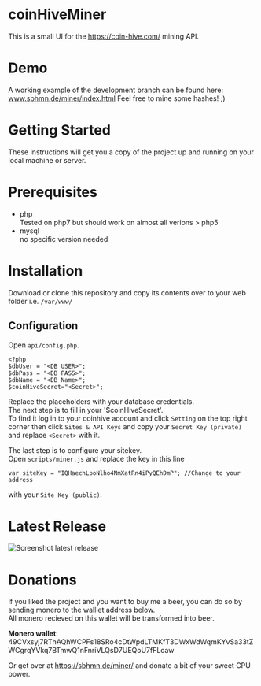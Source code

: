 # coinHiveMiner
This is a small UI for the https://coin-hive.com/ mining API.


# Demo
A working example of the development branch can be found here:
www.sbhmn.de/miner/index.html 
Feel free to mine some hashes! ;)

# Getting Started
These instructions will get you a copy of the project up and running on your local machine or server.

# Prerequisites
* php  
Tested on php7 but should work on almost all verions > php5
* mysql  
no specific version needed

# Installation
Download or clone this repository and copy its contents over to your web folder
i.e. `/var/www/`

## Configuration
Open `api/config.php`.
```
<?php
$dbUser = "<DB USER>";
$dbPass = "<DB PASS>";
$dbName = "<DB Name>";
$coinHiveSecret="<Secret>";
```
Replace the placeholders with your database credentials.  
The next step is to fill in your '$coinHiveSecret'.  
To find it log in to your coinhive account and click `Setting` on the top right corner then click `Sites & API Keys` and copy your `Secret Key (private)` and replace `<Secret>` with it.

The last step is to configure your sitekey.  
Open `scripts/miner.js` and replace the key in this line
```
var siteKey = "IQHaechLpoNlho4NmXatRn4iPyQEhDmP"; //Change to your address
```
with your `Site Key (public)`.

# Latest Release
![Screenshot latest release](https://user-images.githubusercontent.com/9130981/30785631-20366b26-a16a-11e7-8efb-dc7f403b1050.png)

# Donations
If you liked the project and you want to buy me a beer, you can do so by sending monero to the walllet address below.  
All monero recieved on this wallet will be transformed into beer. 

**Monero wallet**:  
49CVxsyj7RThAQhWCPFs18SRo4cDtWpdLTMKfT3DWxWdWqmKYvSa33tZWCgrqYVkq7BTmwQ1nFnriVLQsD7UEQoU7fFLcaw  

Or get over at https://sbhmn.de/miner/ and donate a bit of your sweet CPU power.
